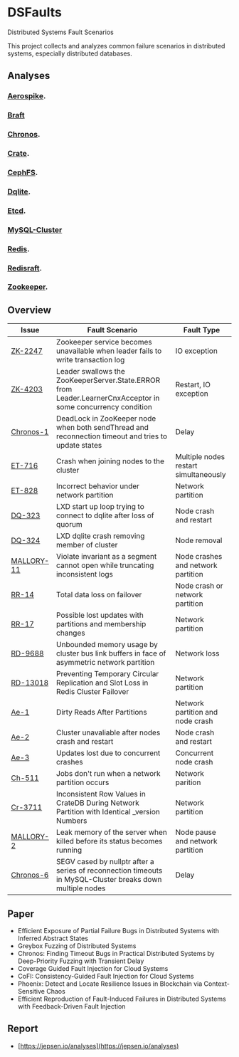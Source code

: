 # DSFaults
Distributed Systems Fault Scenarios

This project collects and analyzes common failure scenarios in distributed systems, especially distributed databases. 

## Analyses

### [Aerospike](./Aerospike/doc.md).

### [Braft](./Braft/doc.md)

### [Chronos](./chronos/doc.md).

### [Crate](./Crate/doc.md).

### [CephFS](./CephFS/doc.md).

### [Dqlite](./dqlite/doc.md).

### [Etcd](./etcd/doc.md).

### [MySQL-Cluster](./MySQL-Cluster/doc.md)

### [Redis](./redis/doc.md).

### [Redisraft](./redisraft/doc.md).

### [Zookeeper](./zookeeper/doc.md).

## Overview

| Issue   | Fault Scenario | Fault Type | 
|----------|----------|----------|
| [ZK-2247](./zookeeper/doc.md#zookeeper-service-becomes-unavailable-when-leader-fails-to-write-transaction-log-issue-2247)    | Zookeeper service becomes unavailable when leader fails to write transaction log    |  IO exception   |
| [ZK-4203](./zookeeper/doc.md#leader-swallows-the-zookeeperserverstateerror-from-leaderlearnercnxacceptor-in-some-concurrency-condition-issue-4203)   | Leader swallows the ZooKeeperServer.State.ERROR from Leader.LearnerCnxAcceptor in some concurrency condition   | Restart, IO exception   | 
| [Chronos-1](./zookeeper/doc.md#deadlock-in-zookeeper-node-when-both-sendthread-and-reconnection-timeout-and-tries-to-update-states-reported-by-chronos)|DeadLock in ZooKeeper node when both sendThread and reconnection timeout and tries to update states|Delay|
| [ET-716](./etcd/doc.md#crash-when-joining-nodes-to-the-cluster-issue-716)    | Crash when joining nodes to the cluster  | Multiple nodes restart simultaneously   | 
| [ET-828](./etcd/doc.md#incorrect-behavior-under-network-partition-issue-828)    | Incorrect behavior under network partition  | Network partition   | 
| [DQ-323](./dqlite/doc.md#lxd-start-up-loop-trying-to-connect-to-dqlite-after-loss-of-quorum-issue-323) |LXD start up loop trying to connect to dqlite after loss of quorum|Node crash and restart|
| [DQ-324](./dqlite/doc.md#lxd-dqlite-crash-removing-member-of-cluster-issue-324) |LXD dqlite crash removing member of cluster|Node removal|
| [MALLORY-11](./dqlite/doc.md#violate-invariant-as-a-segment-cannot-open-while-truncating-inconsistent-logs-reported-by-mallory)|Violate invariant as a segment cannot open while truncating inconsistent logs|Node crashes and network partition|
|[RR-14](./redisraft/doc.md#total-data-loss-on-failover-issue-14) |Total data loss on failover|Node crash or network partition|
|[RR-17](./redisraft/doc.md#possible-lost-updates-with-partitions-and-membership-changes-issue-17) |Possible lost updates with partitions and membership changes|Network partition|
|[RD-9688](./redis/doc.md#unbounded-memory-usage-by-cluster-bus-link-buffers-in-face-of-asymmetric-network-partition-issue-9688) |Unbounded memory usage by cluster bus link buffers in face of asymmetric network partition|Network loss|
|[RD-13018](./redis/doc.md#preventing-temporary-circular-replication-and-slot-loss-in-redis-cluster-failover-issue-13018) |Preventing Temporary Circular Replication and Slot Loss in Redis Cluster Failover |Network partition|
|[Ae-1](./Aerospike/doc.md#dirty-reads-after-partitions-reported-by-jepsen)|Dirty Reads After Partitions|Network partition and node crash|
|[Ae-2](./Aerospike/doc.md#cluster-unavaliable-after-nodes-crash-and-restart-reported-by-jepsen)|Cluster unavaliable after nodes crash and restart|Node crash and restart|
|[Ae-3](./Aerospike/doc.md#updates-lost-due-to-concurrent-crashes-reported-by-jepsen)|Updates lost due to concurrent crashes|Concurrent node crash|
|[Ch-511](./chronos/doc.md#jobs-dont-run-when-a-network-partition-occurs--issue-511)|Jobs don't run when a network partition occurs|Network parition|
|[Cr-3711](./Crate/doc.md#_version-does-not-uniquely-identify-a-particular-version-of-a-row-issue-3711)|Inconsistent Row Values in CrateDB During Network Partition with Identical _version Numbers|Network partition|
|[MALLORY-2](./Braft/doc.md#leak-memory-of-the-server-when-killed-before-its-status-becomes-running-reported-by-mallory)|Leak memory of the server when killed before its status becomes running|Node pause and network partition|
|[Chronos-6](./MySQL-Cluster/doc.md#segv-cased-by-nullptr-after-a-series-of-reconnection-timeouts-in-mysql-cluster-breaks-down-multiple-nodes-reported-by-chronos)|SEGV cased by nullptr after a series of reconnection timeouts in MySQL-Cluster breaks down multiple nodes|Delay|



## Paper
* Efficient Exposure of Partial Failure Bugs in Distributed Systems with Inferred Abstract States
* Greybox Fuzzing of Distributed Systems
* Chronos: Finding Timeout Bugs in Practical Distributed Systems by Deep-Priority Fuzzing with Transient Delay
* Coverage Guided Fault Injection for Cloud Systems
* CoFI: Consistency-Guided Fault Injection for Cloud Systems
* Phoenix: Detect and Locate Resilience Issues in Blockchain via Context-Sensitive Chaos
* Efficient Reproduction of Fault-Induced Failures in Distributed Systems with Feedback-Driven Fault Injection

## Report
* [https://jepsen.io/analyses](https://jepsen.io/analyses)
